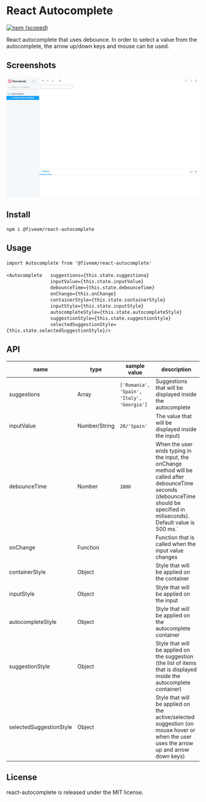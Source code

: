 # React Autocomplete

[![npm (scoped)](https://img.shields.io/npm/v/@fiveem/react-autocomplete.svg)](https://www.npmjs.com/package/@fiveem/react-autocomplete)

React autocomplete that uses debounce.
In order to select a value from the autocomplete, the arrow up/down keys and mouse can be used.

## Screenshots

![React Autocomplete](./docs/captured.gif)


## Install

```
npm i @fiveem/react-autocomplete
```

## Usage

```JSX
import Autocomplete from '@fiveem/react-autocomplete'

<Autocomplete   suggestions={this.state.suggestiona}
                inputValue={this.state.inputValue}
                debounceTime={this.state.debounceTime}
                onChange={this.onChange}
                containerStyle={this.state.containerStyle}
                inputStyle={this.state.inputStyle}
                autocompleteStyle={this.state.autocompleteStyle}
                suggestionStyle={this.state.suggestionStyle}
                selectedSuggestionStyle={this.state.selectedSuggestionStyle}/>
```

## API
|name|type|sample value|description|
|----|----|------------|-----------|
|suggestions|Array|`['Romania', 'Spain', 'Italy', 'Georgia']`|Suggestions that will be displayed inside the autocomplete|
|inputValue|Number/String|`20/'Spain'`|The value that will be displayed inside the input)|
|debounceTime|Number|`1000`|When the user ends typing in the input, the onChange method will be called after debounceTime seconds (debounceTime should be specified in miliseconds). Default value is 500 ms.`|
|onChange|Function||Function that is called when the input value changes|
|containerStyle|Object||Style that will be applied on the container|
|inputStyle|Object||Style that will be applied on the input|
|autocompleteStyle|Object||Style that will be applied on the autocomplete container|
|suggestionStyle|Object||Style that will be applied on the suggestion (the list of items that is displayed inside the autocomplete container)|
|selectedSuggestionStyle|Object||Style that will be applied on the active/selected suggestion (on mouse hover or when the user uses the arrow up and arrow down keys)|

## License

react-autocomplete is released under the MIT license.
